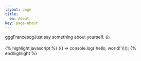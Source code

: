 ```yaml
---
layout: page
title:
  en: About
key: page-about
---
```


gggFrancescgJust say something about yourself. :+1:

{% highlight javascript %}
  (() => console.log('hello, world!'))();
{% endhighlight %}
